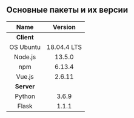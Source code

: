 ##  Основные пакеты и их версии

| Name | Version |
| :------: | :------: |
| **Client** | |
| OS Ubuntu | 18.04.4 LTS |
| Node.js | 13.5.0 |
| npm | 6.13.4 |
| Vue.js | 2.6.11 |
| **Server** | |
| Python | 3.6.9 |
| Flask | 1.1.1 |
